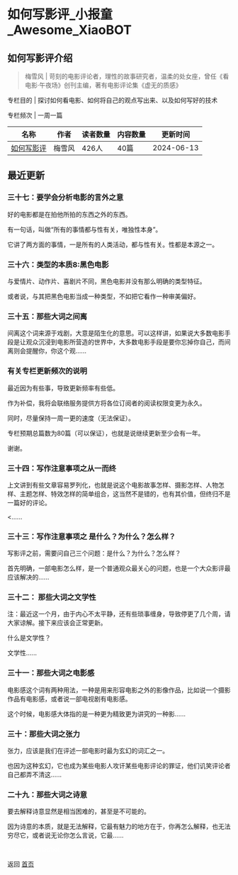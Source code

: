 # 如何写影评_小报童_Awesome_XiaoBOT

## 如何写影评介绍
> 梅雪风 | 苛刻的电影评论者，理性的故事研究者，温柔的处女座，曾任《看电影·午夜场》创刊主编，著有电影评论集《虚无的质感》     
    
专栏目的 | 探讨如何看电影、如何将自己的观点写出来、以及如何写好的技术    
    
专栏频次 | 一周一篇  
  


|名称|作者|读者数量|内容数量|更新时间|
|---|---|---|---|---|
|[如何写影评](https://xiaobot.net/p/Mxfreview?refer=0b133df9-27dc-423b-8101-639049001c13)|梅雪风|426人|40篇|2024-06-13|

## 最近更新
### 三十七：要学会分析电影的言外之意

好的电影都是在拍他所拍的东西之外的东西。

有一句话，叫做“所有的事情都与性有关，唯独性本身”。

它讲了两方面的事情，一是所有的人类活动，都与性有关。性都是本源之一。

### 三十六：类型的本质8:黑色电影

与爱情片、动作片、喜剧片不同，黑色电影并没有那么明确的类型特征。

或者说，与其把黑色电影当成一种类型，不如把它看作一种审美偏好。

### 三十五：那些大词之间离

间离这个词来源于戏剧，大意是陌生化的意思。可以这样讲，如果说大多数电影手段是让观众沉浸到电影所营造的世界中，大多数电影手段是要你忘掉你自己，而间离则会提醒你，你这个观......

### 有关专栏更新频次的说明

最近因为有些事，导致更新频率有些低。

作为补偿，我将会联络服务提供方将各位订阅者的阅读权限变更为永久。

同时，尽量保持一周一更的速度（无法保证）。

专栏预期总篇数为80篇（可以保证），也就是说继续更新至少会有一年。

谢谢。

### 三十四：写作注意事项之从一而终

上文讲到有些文章容易罗列化，也就是说这个电影故事怎样、摄影怎样、人物怎样、主题怎样、特效怎样的简单组合，这当然不是错的，也有其价值，但终归不是一篇好的评论。

<......

### 三十三：写作注意事项之 是什么？为什么？怎么样？

写影评之前，需要问自己三个问题：是什么？为什么？怎么样？

首先明确，一部电影怎么样，是一个普通观众最关心的问题，也是一个大众影评最应该解决的......

### 三十二： 那些大词之文学性

注：最近这一个月，由于内心不太平静，还有些琐事缠身，导致停更了几个周，请大家谅解。接下来应该会正常更新。

什么是文学性？

文学性......

### 三十一：那些大词之电影感

电影感这个词有两种用法，一种是用来形容电影之外的影像作品，比如说一个摄影作品有电影感，或者说一部电视剧有电影感。

这个时候，电影感大体指的是一种更为精致更为讲究的一种影......

### 三十：那些大词之张力

张力，应该是我们在评述一部电影时最为玄幻的词汇之一。

也因为这种玄幻，它也成为某些电影人攻讦某些电影评论的罪证，他们讥笑评论者自己都弄不清这......

### 二十九：那些大词之诗意

要去解释诗意显然是相当困难的，甚至是不可能的。

因为诗意的本质，就是无法解释，它最有魅力的地方在于，你再怎么解释，也无法穷尽它，或者说无论你怎么言说，它最......


<a href="https://github.com/Reno9527/awesome-xiaobot" style="color: white; text-decoration: none;">awesome-xiaobot</a>

返回 [首页](../README.md)
